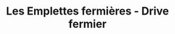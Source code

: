 ---
title: "Les Emplettes fermières - Drive fermier"
url: /ayzac-ost/les-emplettes-fermieres-drive-fermier/
shop: Hofladen
---